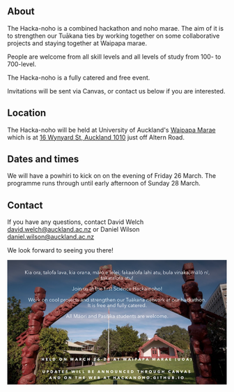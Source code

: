 ## About

The Hacka-noho is a combined hackathon and noho marae. The aim of it is to strengthen our Tuākana ties by working together on some collaborative projects and staying together at Waipapa marae.

People are welcome from all skill levels and all levels of study from 100- to 700-level.

The Hacka-noho is a fully catered and free event.

Invitations will be sent via Canvas, or contact us below if you are interested.

## Location

The Hacka-noho will be held at University of Auckland's [Waipapa Marae](https://www.auckland.ac.nz/en/on-campus/life-on-campus/maori-life-on-campus/waipapa-marae.html) which is at [16 Wynyard St, Auckland 1010](https://goo.gl/maps/ZGcf5QAWceEpJj9N9) just off Altern Road. 

## Dates and times

We will have a powhiri to kick on on the evening of Friday 26 March. The programme runs through until early afternoon of Sunday 28 March.

## Contact

If you have any questions, contact David Welch [david.welch@auckland.ac.nz](mailto:david.welch@auckland.ac.nz) or Daniel Wilson [daniel.wilson@auckland.ac.nz](mailto:daniel.wilson@auckland.ac.nz)

We look forward to seeing you there!

![Invite](./hackanohoflyer.png)